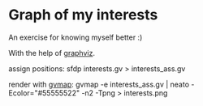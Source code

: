 # Graph of my interests

An exercise for knowing myself better :)

With the help of [graphviz](https://www.graphviz.org/).

assign positions:
sfdp interests.gv > interests_ass.gv

render with [gvmap](https://www.mankier.com/1/gvmap):
gvmap -e interests_ass.gv | neato -Ecolor="#55555522" -n2 -Tpng > interests.png
